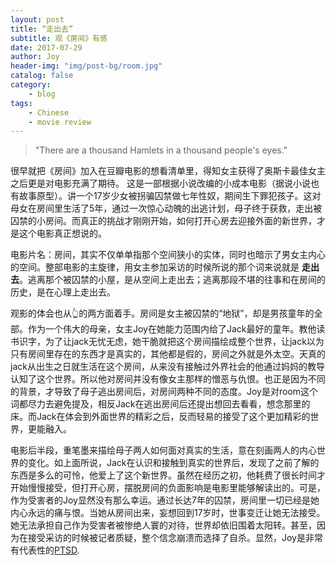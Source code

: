 ```yaml
---
layout: post
title: “走出去”
subtitle: 观《房间》有感
date: 2017-07-29
author: Joy
header-img: "img/post-bg/room.jpg"
catalog: false
category:
    - blog
tags:
    - Chinese
    - movie review
---
```


> "There are a thousand Hamlets in a thousand people's eyes."

很早就把《房间》加入在豆瓣电影的想看清单里，得知女主获得了奥斯卡最佳女主之后更是对电影充满了期待。
这是一部根据小说改编的小成本电影（据说小说也有故事原型）。讲一个17岁少女被拐骗囚禁做七年性奴，期间生下罪犯孩子。这对母女在房间里生活了5年，通过一次惊心动魄的出逃计划，母子终于获救，走出被囚禁的小房间。而真正的挑战才刚刚开始，如何打开心房去迎接外面的新世界，才是这个电影真正想说的。

电影片名：房间，其实不仅单单指那个空间狭小的实体，同时也暗示了男女主内心的空间。整部电影的主旋律，用女主参加采访的时候所说的那个词来说就是 **走出去**。逃离那个被囚禁的小屋，是从空间上走出去；逃离那段不堪的往事和在房间的历史，是在心理上走出去。

观影的体会也从👆的两方面着手。房间是女主被囚禁的“地狱”，却是男孩童年的全部。作为一个伟大的母亲，女主Joy在她能力范围内给了Jack最好的童年。教他读书识字，为了让jack无忧无虑，她干脆就把这个房间描绘成整个世界，让jack以为只有房间里存在的东西才是真实的，其他都是假的，房间之外就是外太空。天真的jack从出生之日就生活在这个房间，从来没有接触过外界社会的他通过妈妈的教导认知了这个世界。所以他对房间并没有像女主那样的憎恶与仇恨。也正是因为不同的背景，才导致了母子逃出房间后，对房间两种不同的态度。Joy是对room这个词都尽力去避免提及，相反Jack在逃出房间后还提出想回去看看，想念那里的床。而Jack在体会到外面世界的精彩之后，反而轻易的接受了这个更加精彩的世界，更能融入。

电影后半段，重笔墨来描绘母子两人如何面对真实的生活，意在刻画两人的内心世界的变化。如上面所说，Jack在认识和接触到真实的世界后，发现了之前了解的东西是多么的可怜，他爱上了这个新世界。虽然在经历之初，他耗费了很长时间才开始慢慢接受，但打开心房，摆脱房间的负面影响是电影里能够解读出的。可是，作为受害者的Joy显然没有那么幸运。通过长达7年的囚禁，房间里一切已经是她内心永远的痛与恨。当她从房间出来，妄想回到17岁时，世事变迁让她无法接受。她无法承担自己作为受害者被惨绝人寰的对待，世界却依旧围着太阳转。甚至，因为在接受采访的时候被记者质疑，整个信念崩溃而选择了自杀。显然，Joy是非常有代表性的[PTSD](https://en.wikipedia.org/wiki/Posttraumatic_stress_disorder). 
